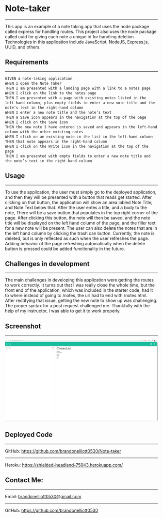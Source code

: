 # Note-taker
________________________________________________________________
This app is an example of a note taking app that uses the node package called express for handling routes. This project also uses the node package called uuid for giving each note a unique id for handling deletion. Technologies in this application include JavaScript, NodeJS, Express.js, UUID, and others. 

## Requirements
________________________________________________________________
```
GIVEN a note-taking application
WHEN I open the Note Taker
THEN I am presented with a landing page with a link to a notes page
WHEN I click on the link to the notes page
THEN I am presented with a page with existing notes listed in the left-hand column, plus empty fields to enter a new note title and the note’s text in the right-hand column
WHEN I enter a new note title and the note’s text
THEN a Save icon appears in the navigation at the top of the page
WHEN I click on the Save icon
THEN the new note I have entered is saved and appears in the left-hand column with the other existing notes
WHEN I click on an existing note in the list in the left-hand column
THEN that note appears in the right-hand column
WHEN I click on the Write icon in the navigation at the top of the page
THEN I am presented with empty fields to enter a new note title and the note’s text in the right-hand column
```

## Usage
________________________________________________________________
To use the application, the user must simply go to the deployed application, and then they will be presented with a button that reads get started. After clicking on that button, the application will show an area labled Note Title, and Note Text below that. After the user entes a title, and a body to the note, There will be a save button that populates in the top right corner of the page. After clicking this button, the note will then be saved, and the note title will be displayed on the left hand column of the page, and the filler text for a new note will be present. The user can also delete the notes that are in the left hand column by clicking the trash can button. Currently, the note is deleted, but is only reflected as such when the user refreshes the page. Adding behavior of the page refreshing automatically when the delete button is pressed could be added functionality in the future.  

## Challenges in development
________________________________________________________________
The main challenges in developing this application were getting the routes to work correctly. It turns out that I was really close the whole time, but the front end of the application, which was included in the starter code, had it to where instead of going to /notes, the url had to end with /notes.html. After rectifying that issue, getting the new note to show up was challenging. The proper syntax for a post request challenged me. Thankfully with the help of my instructor, I was able to get it to work properly. 

## Screenshot
________________________________________________________________
![Screenshot](./assets/screenshot.png)

## Deployed Code
________________________________________________________________
GitHub: https://github.com/brandonelliott0530/Note-taker
________________________________________________________________
Heroku: https://shielded-headland-75043.herokuapp.com/ 

## Contact Me:
________________________________________________________________
Email: brandonelliott0530@gmail.com
________________________________________________________________
GitHub: https://github.com/brandonelliott0530